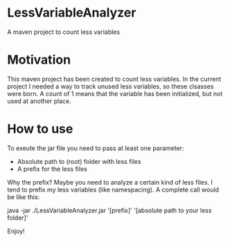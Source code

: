 # LessVariableAnalyzer
A maven project to count less variables

# Motivation
This maven project has been created to count less variables. In the current project I needed a way to track unused less variables, so these clsasses were born. A count of 1 means that the variable has been initialized, but not used at another place.

# How to use
To exeute the jar file you need to pass at least one parameter:

* Absolute path to (root) folder with less files
* A prefix for the less files

Why the prefix? Maybe you need to analyze a certain kind of less files. I tend to prefix my less variables (like namespacing). A complete call would be like this:

java -jar ./LessVariableAnalyzer.jar '[prefix]' '[absolute path to your less folder]'

Enjoy!
